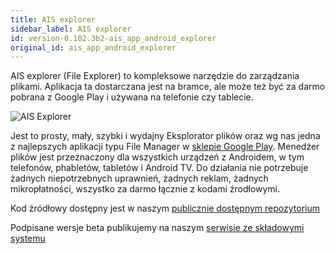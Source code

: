 ```yaml
---
title: AIS explorer
sidebar_label: AIS explorer
id: version-0.102.3b2-ais_app_android_explorer
original_id: ais_app_android_explorer
---
```



AIS explorer (File Explorer) to kompleksowe narzędzie do zarządzania plikami.
Aplikacja ta dostarczana jest na bramce, ale może też być za darmo pobrana z Google Play i używana na telefonie czy tablecie.

![AIS Explorer](/AIS-docs/img/en/frontend/ais_explorer_apk_screen.png)

Jest to prosty, mały, szybki i wydajny Eksplorator plików oraz wg nas jedna z najlepszych aplikacji typu File Manager w [sklepie Google Play](https://play.google.com/store/apps/details?id=pl.sviete.dom.anexplorer.pro).
Menedżer plików jest przeznaczony dla wszystkich urządzeń z Androidem, w tym telefonów, phabletów, tabletów i Android TV. Do działania nie potrzebuje żadnych niepotrzebnych uprawnień, żadnych reklam, żadnych mikropłatności, wszystko za darmo łącznie z kodami źrodłowymi.


Kod źródłowy dostępny jest w naszym [publicznie dostępnym repozytorium](https://github.com/sviete/AIS-explorer)

Podpisane wersje beta publikujemy na naszym [serwisie ze składowymi systemu](https://powiedz.co/ota/)

